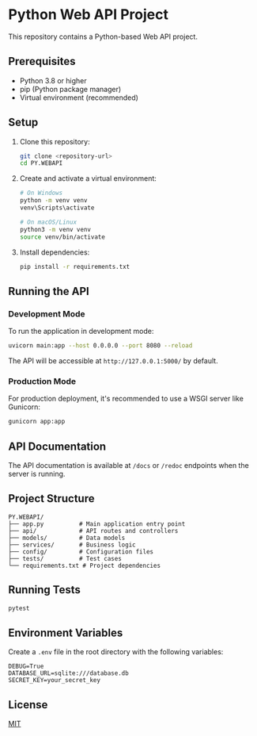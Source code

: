 # Python Web API Project

This repository contains a Python-based Web API project.

## Prerequisites

- Python 3.8 or higher
- pip (Python package manager)
- Virtual environment (recommended)

## Setup

1. Clone this repository:
   ```bash
   git clone <repository-url>
   cd PY.WEBAPI
   ```

2. Create and activate a virtual environment:
   ```bash
   # On Windows
   python -m venv venv
   venv\Scripts\activate

   # On macOS/Linux
   python3 -m venv venv
   source venv/bin/activate
   ```

3. Install dependencies:
   ```bash
   pip install -r requirements.txt
   ```

## Running the API

### Development Mode

To run the application in development mode:

```bash
uvicorn main:app --host 0.0.0.0 --port 8080 --reload
```

The API will be accessible at `http://127.0.0.1:5000/` by default.

### Production Mode

For production deployment, it's recommended to use a WSGI server like Gunicorn:

```bash
gunicorn app:app
```

## API Documentation

The API documentation is available at `/docs` or `/redoc` endpoints when the server is running.

## Project Structure

```
PY.WEBAPI/
├── app.py          # Main application entry point
├── api/            # API routes and controllers
├── models/         # Data models
├── services/       # Business logic
├── config/         # Configuration files
├── tests/          # Test cases
└── requirements.txt # Project dependencies
```

## Running Tests

```bash
pytest
```

## Environment Variables

Create a `.env` file in the root directory with the following variables:

```
DEBUG=True
DATABASE_URL=sqlite:///database.db
SECRET_KEY=your_secret_key
```

## License

[MIT](LICENSE)

